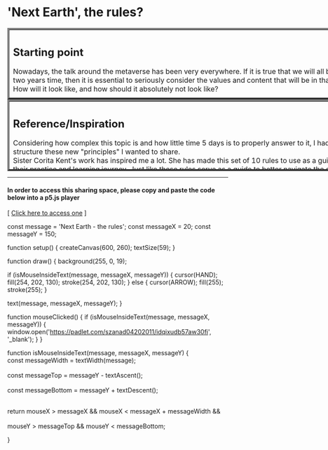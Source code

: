 <h1>'Next Earth', the rules?</h1>

<table style="margin: auto; width: 1000px; height: 163px;" border="4">
<tbody>
<tr>
<td>
  <p><h2>Starting point</h2></p>
  <p>Nowadays, the talk around the metaverse has been very everywhere. If it is true that we will all be leading a double virtual life in two years time, then it is essential to seriously consider the values and content that will be in that world.<br> How will it look like, and how should it absolutely not look like?</br></p>
  <p>For example, I have found that many digital fashion brands mainly use white skinny models to display their work, which is a huge lack of representation.</p>
  <p></p>
  <p><b>It is unacceptable that on an interface as polyvalent, free and new we keep up with the same exact discriminatory standards.</b></p>
  <p>If there is a chance to somewhat start again and do better, the metaverse must be it.</p>
  <p>On the other hand, there are already brands that have identified the problem and work towards improving the situation. The Metaverse fashion brand "Placebo" has understood how important the problematic of representation is. In reaction to this phenomenon, Roei Derhi has decided to create " garments [that] are sustainable, ageless, genderless and sizeless". It would be great to continue moving towards that direction of better inclusion and representation.</p>
  <img src="https://www.kaltblut-magazine.com/wp-content/uploads/2021/11/LOOK-6_1.jpeg" width="900"/>
</td>
</tr>
</tbody>
</table>

<table style="margin: auto; width: 1000px; height: 163px;" border="4">
<tbody>
<tr>
<td>
  <p><h2>Reference/Inspiration</h2></p>
  <p> Considering how complex this topic is and how little time 5 days is to properly answer to it, I had to find a way to efficiently structure these new "principles" I wanted to share. <br>Sister Corita Kent's work has inspired me a lot. She has made this set of 10 rules to use as a guide for any art student to structure their practice and learning journey. Just like these rules serve as a guide to better navigate the creative "world", my outcome could borrow its structure and become a guide on how to navigate the digital world as a creative.</br></p>
  <p></p>
  <img src="http://cdn.shopify.com/s/files/1/0726/8563/products/10rules_e7a0bacd-2744-44e7-a1fb-878bc7385fe7.png?v=1605756816" width="900"/>
  <p></p>
  <p>These rules were inspired by her own experience and conversations she had with people surrounding her. They were carefully crafted. I do not believe my sole insights are enough to craft a meaningful and relevant list of rules. For that reason, I have decided to create a space where people would be able to share about this topic and <b>together</b> come up with an inlcusive and respectful guide.</p>
</td>
</tr>
</tbody>
</table>

***
<p></p>
<p></p>
<h4>In order to access this sharing space, please copy and paste the code below into a p5.js player</h4>
<p></p>

[ [Click here to access one](https://editor.p5js.org/) ]

<p></p>
<p></p>
 const message = 'Next Earth - the rules';
 const messageX = 20;
 const messageY = 150;

  function setup() {
  createCanvas(600, 260);
  textSize(59);
}

 function draw() {
  background(255, 0, 19);

  if (isMouseInsideText(message, messageX, messageY)) {
    cursor(HAND);
    fill(254, 202, 130);
    stroke(254, 202, 130);
  } else {
    cursor(ARROW);
    fill(255);
    stroke(255);
 }

  text(message, messageX, messageY);
}

 function mouseClicked() {
  if (isMouseInsideText(message, messageX, messageY)) {
    window.open('https://padlet.com/szanad04202011/idqixudb57aw30fi', '_blank');
  }
}

 <p>function isMouseInsideText(message, messageX, messageY) {
  <br>const messageWidth = textWidth(message);</br>
  <br>const messageTop = messageY - textAscent();</br>
  <br>const messageBottom = messageY + textDescent();</br>

  <br>return mouseX > messageX && mouseX < messageX + messageWidth &&</br>
  <br>  mouseY > messageTop && mouseY < messageBottom;</br></p>
}
